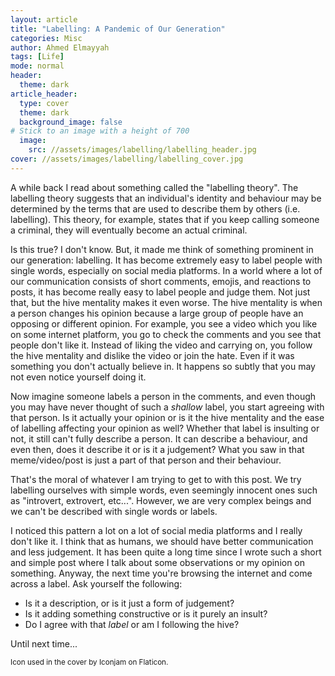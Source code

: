 ```yaml
---
layout: article
title: "Labelling: A Pandemic of Our Generation" 
categories: Misc 
author: Ahmed Elmayyah
tags: [Life]
mode: normal 
header:
  theme: dark
article_header:
  type: cover 
  theme: dark
  background_image: false
# Stick to an image with a height of 700
  image:
    src: //assets/images/labelling/labelling_header.jpg
cover: //assets/images/labelling/labelling_cover.jpg
---
```


A while back I read about something called the "labelling theory". The labelling theory suggests that an individual's identity and behaviour may be determined by the terms that are used to describe them by others (i.e. labelling). This theory, for example, states that if you keep calling someone a criminal, they will eventually become an actual criminal.

Is this true? I don't know. But, it made me think of something prominent in our generation: labelling. It has become extremely easy to label people with single words, especially on social media platforms. In a world where a lot of our communication consists of short comments, emojis, and reactions to posts, it has become really easy to label people and judge them. Not just that, but the hive mentality makes it even worse. The hive mentality is when a person changes his opinion because a large group of people have an opposing or different opinion. For example, you see a video which you like on some internet platform, you go to check the comments and you see that people don't like it. Instead of liking the video and carrying on, you follow the hive mentality and dislike the video or join the hate. Even if it was something you don't actually believe in. It happens so subtly that you may not even notice yourself doing it.

Now imagine someone labels a person in the comments, and even though you may have never thought of such a _shallow_ label, you start agreeing with that person. Is it actually your opinion or is it the hive mentality and the ease of labelling affecting your opinion as well? Whether that label is insulting or not, it still can't fully describe a person. It can describe a behaviour, and even then, does it describe it or is it a judgement? What you saw in that meme/video/post is just a part of that person and their behaviour. 

That's the moral of whatever I am trying to get to with this post. We try labelling ourselves with simple words, even seemingly innocent ones such as "introvert, extrovert, etc...". However, we are very complex beings and we can't be described with single words or labels.


I noticed this pattern a lot on a lot of social media platforms and I really don't like it. I think that as humans, we should have better communication and less judgement. It has been quite a long time since I wrote such a short and simple post where I talk about some observations or my opinion on something. Anyway, the next time you're browsing the internet and come across a label. Ask yourself the following:
 - Is it a description, or is it just a form of judgement?
 - Is it adding something constructive or is it purely an insult?
 - Do I agree with that _label_ or am I following the hive?


Until next time...


<sub>Icon used in the cover by Iconjam on Flaticon.</sub>
